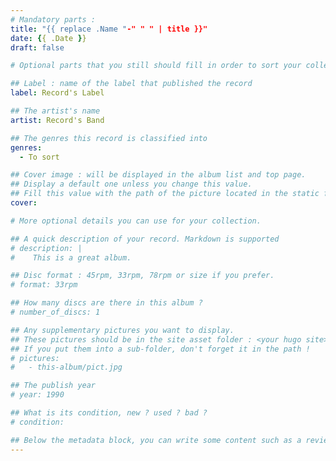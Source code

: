 ```yaml
---
# Mandatory parts :
title: "{{ replace .Name "-" " " | title }}"
date: {{ .Date }}
draft: false

# Optional parts that you still should fill in order to sort your collection

## Label : name of the label that published the record
label: Record's Label

## The artist's name
artist: Record's Band

## The genres this record is classified into
genres:
  - To sort

## Cover image : will be displayed in the album list and top page.
## Display a default one unless you change this value.
## Fill this value with the path of the picture located in the static folder
cover: 

# More optional details you can use for your collection.

## A quick description of your record. Markdown is supported
# description: |
#    This is a great album.

## Disc format : 45rpm, 33rpm, 78rpm or size if you prefer.
# format: 33rpm

## How many discs are there in this album ?
# number_of_discs: 1

## Any supplementary pictures you want to display.
## These pictures should be in the site asset folder : <your hugo site>/static
## If you put them into a sub-folder, don't forget it in the path !
# pictures:
#   - this-album/pict.jpg

## The publish year
# year: 1990

## What is its condition, new ? used ? bad ?
# condition: 

## Below the metadata block, you can write some content such as a review or anything else you want. It'll be displayed in the album page.
---
```

